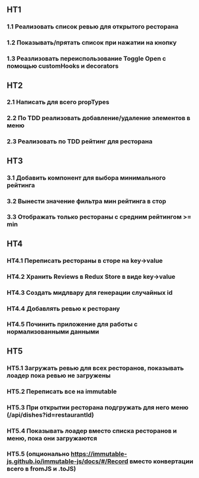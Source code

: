 ## HT1

### 1.1 Реализовать список ревью для открытого ресторана

### 1.2 Показывать/прятать список при нажатии на кнопку

### 1.3 Реазлизовать переиспользование Toggle Open с помощью customHooks и decorators

## HT2

### 2.1 Написать для всего propTypes

### 2.2 По TDD реализовать добавление/удаление элементов в меню

### 2.3 Реализовать по TDD рейтинг для ресторана

## HT3

### 3.1 Добавить компонент для выбора минимального рейтинга

### 3.2 Вынести значение фильтра мин рейтинга в стор

### 3.3 Отображать только рестораны с средним рейтингом >= min

## HT4

### HT4.1 Переписать рестораны в сторе на key->value

### HT4.2 Хранить Reviews в Redux Store в виде key->value

### HT4.3 Создать мидлвару для генерации случайных id

### HT4.4 Добавлять ревью к ресторану

### HT4.5 Починить приложение для работы с нормализованными данными

## HT5

### HT5.1 Загружать ревью для всех ресторанов, показывать лоадер пока ревью не загружены

### HT5.2 Переписать все на immutable

### HT5.3 При открытии ресторана подгружать для него меню (/api/dishes?id=restaurantId)

### HT5.4 Показывать лоадер вместо списка ресторанов и меню, пока они загружаются

### HT5.5 (опционально https://immutable-js.github.io/immutable-js/docs/#/Record вместо конвертации всего в fromJS и .toJS)
